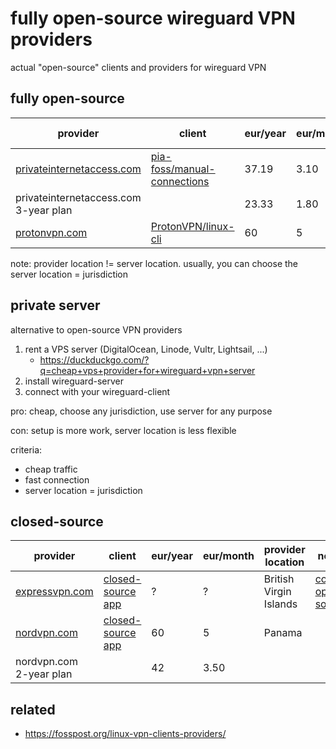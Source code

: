 # fully open-source wireguard VPN providers

actual "open-source" clients and providers for wireguard VPN

## fully open-source

provider | client | eur/year | eur/month | provider location
--|--|--|--|--
[privateinternetaccess.com](https://www.privateinternetaccess.com/buy-vpn-online) | [pia-foss/manual-connections](https://github.com/pia-foss/manual-connections) | 37.19 | 3.10 | USA
privateinternetaccess.com 3-year plan | | 23.33 | 1.80 |
[protonvpn.com](https://protonvpn.com/pricing/) | [ProtonVPN/linux-cli](https://github.com/ProtonVPN/linux-cli) | 60 | 5 | Switzerland

note: provider location != server location. usually, you can choose the server location = jurisdiction

## private server

alternative to open-source VPN providers

1. rent a VPS server (DigitalOcean, Linode, Vultr, Lightsail, ...)
   - https://duckduckgo.com/?q=cheap+vps+provider+for+wireguard+vpn+server
2. install wireguard-server
3. connect with your wireguard-client

pro: cheap, choose any jurisdiction, use server for any purpose

con: setup is more work, server location is less flexible

criteria:

- cheap traffic
- fast connection
- server location = jurisdiction

## closed-source

provider | client | eur/year | eur/month | provider location | notes
--|--|--|--|--|--
[expressvpn.com](https://www.expressvpn.com/) | [closed-source app](https://www.expressvpn.com/vpn-software/vpn-linux) | ? | ? | British Virgin Islands | [core is open-source](https://github.com/expressvpn/lightway-core)
[nordvpn.com](https://nordvpn.com/pricing/deal-site/) | [closed-source app](https://nordvpn.com/download/linux/) | 60 | 5 | Panama
nordvpn.com 2-year plan | | 42 | 3.50 | |


## related

- https://fosspost.org/linux-vpn-clients-providers/
